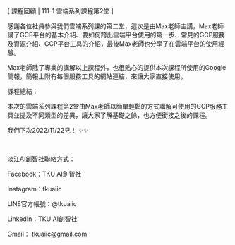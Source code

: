 [ 課程回顧 | 111-1 雲端系列課程第2堂 ]

感謝各位社員參與我們雲端系列課的第二堂，這次是由Max老師主講，Max老師講了GCP平台的基本介紹、要如何跨出雲端平台使用的第一步、常見的GCP服務及資源介紹、GCP平台工具的介紹，最後Max老師也分享了在雲端平台的使用經驗。

Max老師除了專業的講解以上課程外，也很貼心的提供本次課程所使用的Google簡報，簡報上附有每個服務工具的網站連結，來讓大家直接使用。

課程總結：

本次的雲端系列課程第2堂由Max老師以簡單輕鬆的方式講解可使用的GCP服務工具並提及不同類型的差異，讓大家了解基礎之餘，也方便銜接之後的課程。

我們下次2022/11/22見！ ✨✨

&nbsp;

淡江AI創智社聯絡方式：

Facebook：TKU AI創智社

Instagram：tkuaiic

LINE官方帳號：@tkuaiic

LinkedIn：TKU AI創智社

Gmail： tkuaiic@gmail.com

